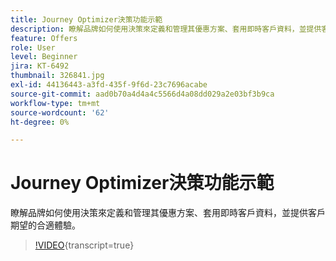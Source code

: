 ```yaml
---
title: Journey Optimizer決策功能示範
description: 瞭解品牌如何使用決策來定義和管理其優惠方案、套用即時客戶資料，並提供客戶期望的合適體驗。
feature: Offers
role: User
level: Beginner
jira: KT-6492
thumbnail: 326841.jpg
exl-id: 44136443-a3fd-435f-9f6d-23c7696acabe
source-git-commit: aad0b70a4d4a4c5566d4a08dd029a2e03bf3b9ca
workflow-type: tm+mt
source-wordcount: '62'
ht-degree: 0%

---
```


# Journey Optimizer決策功能示範

瞭解品牌如何使用決策來定義和管理其優惠方案、套用即時客戶資料，並提供客戶期望的合適體驗。

>[!VIDEO](https://video.tv.adobe.com/v/3451100?quality=12&learn=on){transcript=true}
